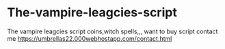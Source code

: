 # The-vampire-leagcies-script
The vampire leagcies script  coins,witch spells,,, want to buy script contact me 
https://umbrellas22.000webhostapp.com/contact.html
